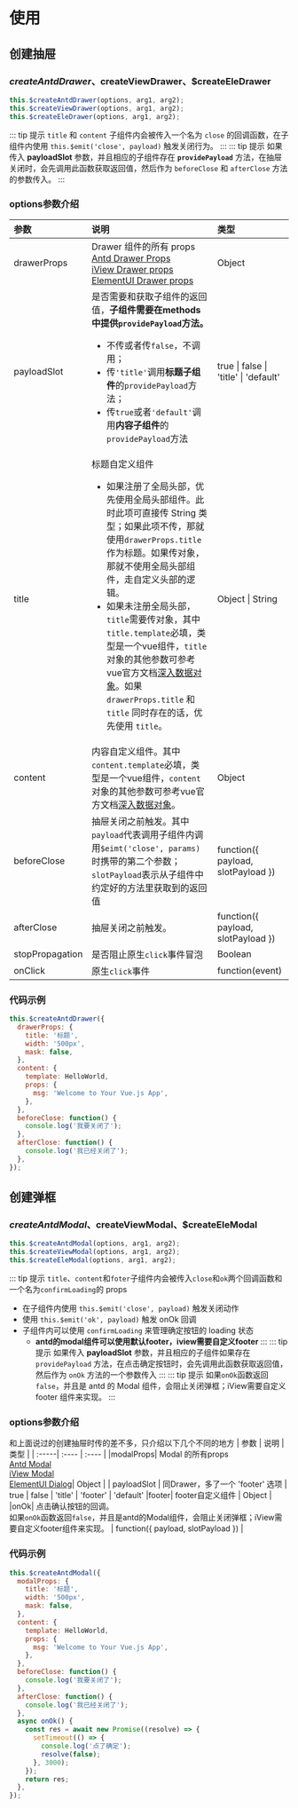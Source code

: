 # 使用
## 创建抽屉
### $createAntdDrawer、$createViewDrawer、$createEleDrawer
```js
this.$createAntdDrawer(options, arg1, arg2);
this.$createViewDrawer(options, arg1, arg2);
this.$createEleDrawer(options, arg1, arg2);
```
::: tip 提示
`title` 和 `content` 子组件内会被传入一个名为 `close` 的回调函数，在子组件内使用 `this.$emit('close', payload)` 触发关闭行为。
:::
::: tip 提示
如果传入 **payloadSlot** 参数，并且相应的子组件存在 **`providePayload`** 方法，在抽屉关闭时，会先调用此函数获取返回值，然后作为 `beforeClose` 和 `afterClose` 方法的参数传入。
:::

### options参数介绍

| 参数 | 说明 | 类型 |
| :-----| :---- | :---- |
| drawerProps | Drawer 组件的所有 props <br />[Antd Drawer Props](https://www.antdv.com/components/drawer-cn/#API)<br />[iView Drawer props](https://www.iviewui.com/components/drawer#API)<br />[ElementUI Drawer props](https://element.eleme.cn/#/zh-CN/component/drawer) | Object | 是
| payloadSlot | 是否需要和获取子组件的返回值，**子组件需要在methods中提供`providePayload`方法。**<br /><ul><li>不传或者传`false`，不调用；</li><li>传`'title'`调用**标题子组件**的`providePayload`方法；</li><li>传`true`或者`'default'`调用**内容子组件**的`providePayload`方法</li></ul> | true \| false \| 'title' \| 'default'  | 否
| title | 标题自定义组件<br /><ul><li>如果注册了全局头部，优先使用全局头部组件。此时此项可直接传 String 类型；如果此项不传，那就使用`drawerProps.title`作为标题。如果传对象，那就不使用全局头部组件，走自定义头部的逻辑。</li><li>如果未注册全局头部，`title`需要传对象，其中`title.template`必填，类型是一个vue组件，`title`对象的其他参数可参考vue官方文档[深入数据对象](https://cn.vuejs.org/v2/guide/render-function.html#%E6%B7%B1%E5%85%A5%E6%95%B0%E6%8D%AE%E5%AF%B9%E8%B1%A1)。如果 `drawerProps.title` 和 `title` 同时存在的话，优先使用 `title`。</li></ul> | Object \| String |
| content | 内容自定义组件。其中`content.template`必填，类型是一个vue组件，`content`对象的其他参数可参考vue官方文档[深入数据对象](https://cn.vuejs.org/v2/guide/render-function.html#%E6%B7%B1%E5%85%A5%E6%95%B0%E6%8D%AE%E5%AF%B9%E8%B1%A1)。 | Object |
| beforeClose | 抽屉关闭之前触发。其中`payload`代表调用子组件内调用`$eimt('close', params)`时携带的第二个参数；`slotPayload`表示从子组件中约定好的方法里获取到的返回值 | function({ payload, slotPayload }) |
| afterClose | 抽屉关闭之前触发。 |function({ payload, slotPayload }) |
|stopPropagation| 是否阻止原生`click`事件冒泡 | Boolean |
|onClick| 原生`click`事件 | function(event) |

### 代码示例
```js
this.$createAntdDrawer({
  drawerProps: {
    title: '标题',
    width: '500px',
    mask: false,
  },
  content: {
    template: HelloWorld,
    props: {
      msg: 'Welcome to Your Vue.js App',
    },
  },
  beforeClose: function() {
    console.log('我要关闭了');
  },
  afterClose: function() {
    console.log('我已经关闭了');
  },
});
```
## 创建弹框
### $createAntdModal、$createViewModal、$createEleModal
```js
this.$createAntdModal(options, arg1, arg2);
this.$createViewModal(options, arg1, arg2);
this.$createEleModal(options, arg1, arg2);
```
::: tip 提示
`title`、`content`和`foter`子组件内会被传入`close`和`ok`两个回调函数和 一个名为`confirmLoading`的 props
* 在子组件内使用 `this.$emit('close', payload)` 触发关闭动作
* 使用 `this.$emit('ok', payload)` 触发 onOk 回调
* 子组件内可以使用 `confirmLoading` 来管理确定按钮的 loading 状态
  * **antd的modal组件可以使用默认footer，iview需要自定义footer**
:::
::: tip 提示
如果传入 **payloadSlot** 参数，并且相应的子组件如果存在 `providePayload` 方法，在点击确定按钮时，会先调用此函数获取返回值，然后作为 `onOk` 方法的一个参数传入
:::
::: tip 提示
如果`onOk`函数返回`false`，并且是 antd 的 Modal 组件，会阻止关闭弹框；iView需要自定义 footer 组件来实现。
:::

### options参数介绍

和上面说过的创建抽屉时传的差不多，只介绍以下几个不同的地方
| 参数 | 说明 | 类型 |
| :-----| :---- | :---- |
|modalProps| Modal 的所有props <br/>[Antd Modal](https://www.antdv.com/components/modal-cn/#API) <br/> [iView Modal](https://www.iviewui.com/components/modal#API)<br />[ElementUI Dialog](https://element.eleme.cn/#/zh-CN/component/dialog)| Object |
| payloadSlot | 同Drawer，多了一个 'footer' 选项 | true \| false \| 'title' \| 'footer' \| 'default'
|footer| footer自定义组件 | Object |
|onOk| 点击确认按钮的回调。<br/>如果`onOk`函数返回`false`，并且是antd的Modal组件，会阻止关闭弹框；iView需要自定义footer组件来实现。 | function({ payload, slotPayload }) |

### 代码示例

```js
this.$createAntdModal({
  modalProps: {
    title: '标题',
    width: '500px',
    mask: false,
  },
  content: {
    template: HelloWorld,
    props: {
      msg: 'Welcome to Your Vue.js App',
    },
  },
  beforeClose: function() {
    console.log('我要关闭了');
  },
  afterClose: function() {
    console.log('我已经关闭了');
  },
  async onOk() {
    const res = await new Promise((resolve) => {
      setTimeout(() => {
        console.log('点了确定');
        resolve(false);
      }, 3000);
    });
    return res;
  },
});
```
